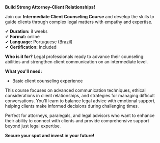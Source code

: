 **Build Strong Attorney-Client Relationships!**

Join our **Intermediate Client Counseling Course** and develop the skills to guide clients through complex legal matters with empathy and expertise.

✔ **Duration:** 8 weeks  
✔ **Format:** online  
✔ **Language:** Portuguese (Brazil)  
✔ **Certification:** Included

**Who is it for?** Legal professionals ready to advance their counseling abilities and strengthen client communication on an intermediate level.

**What you'll need:**
- Basic client counseling experience

This course focuses on advanced communication techniques, ethical considerations in client relationships, and strategies for managing difficult conversations. You'll learn to balance legal advice with emotional support, helping clients make informed decisions during challenging times.

Perfect for attorneys, paralegals, and legal advisors who want to enhance their ability to connect with clients and provide comprehensive support beyond just legal expertise.

**Secure your spot and invest in your future!**